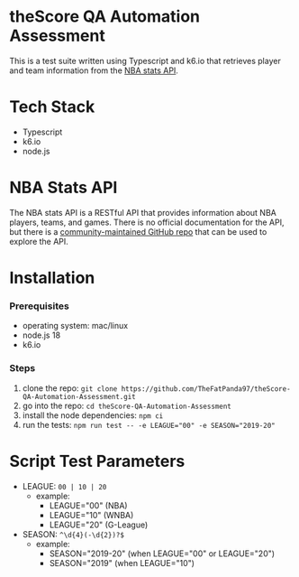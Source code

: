 # theScore QA Automation Assessment

This is a test suite written using Typescript and k6.io that retrieves player and team information from the [NBA stats API](https://www.nba.com/stats).

# Tech Stack

- Typescript
- k6.io
- node.js

# NBA Stats API

The NBA stats API is a RESTful API that provides information about NBA players, teams, and games. There is no official documentation for the API, but there is a [community-maintained GitHub repo](https://github.com/swar/nba_api/blob/master/docs/table_of_contents.md) that can be used to explore the API.

# Installation

### Prerequisites

- operating system: mac/linux
- node.js 18
- k6.io

### Steps

1. clone the repo: `git clone https://github.com/TheFatPanda97/theScore-QA-Automation-Assessment.git`
2. go into the repo: `cd theScore-QA-Automation-Assessment`
3. install the node dependencies: `npm ci`
4. run the tests: `npm run test -- -e LEAGUE="00" -e SEASON="2019-20"`

# Script Test Parameters
- LEAGUE: `00 | 10 | 20`
  - example:
    - LEAGUE="00" (NBA)
    - LEAGUE="10" (WNBA)
    - LEAGUE="20" (G-League)
- SEASON: `^\d{4}(-\d{2})?$`
  - example:
    - SEASON="2019-20" (when LEAGUE="00" or LEAGUE="20")
    - SEASON="2019" (when LEAGUE="10")


